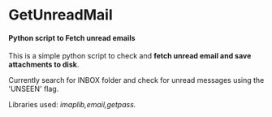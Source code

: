 GetUnreadMail
=============

#### Python script to Fetch unread emails 

This is a simple python script to check and __fetch unread email and save attachments to disk__. 

Currently search for INBOX folder and check for unread messages using the 'UNSEEN' flag.

Libraries used: *imaplib,email,getpass.*
